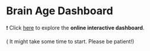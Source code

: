# Brain Age Dashboard

:heavy_exclamation_mark: Click [here](https://brainage-dashboard.onrender.com/) to explore the **online interactive dashboard**.

( It might take some time to start. Please be patient!)
